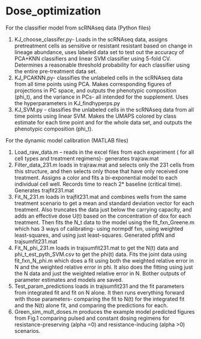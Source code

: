 # Dose_optimization

For the classifier model from scRNAseq data (Python files)
1. KJ_choose_classifer.py- Loads in the scRNAseq data, assigns pretreatment cells as sensitive or resistant resistant based on change in lineage abundance, uses labeled data set to test out the accuracy of PCA+KNN classifiers and linear SVM classifier using 5-fold CV. Determines a reasonable threshold probability for each classifier using the entire pre-treatment data set. 
2. KJ_PCAKNN.py- classifies the unlabeled cells in the scRNAseq data from all time points using PCA. Makes corresponding figures of projections in PC space, and outputs the phenotypic composition (phi_t), and the variance in PCs- all intended for the supplement. Uses the hyperparameters in KJ_findhyperps.py
3. KJ_SVM.py - classifies the unlabeled cells in the scRNAseq data from all time points using linear SVM. Makes the UMAPS colored by class estimate for each time point and for the whole data set, and outputs the phenotypic composition (phi_t).    


For the dynamic model calibration (MATLAB files)
1. Load_raw_data.m – reads in the excel files from each experiment ( for all cell types and treatment regimens)- generates trajraw.mat
2. Filter_data_231.m loads in trajraw.mat and selects only the 231 cells from this structure, and then selects only those that have only received one treatment. Assigns a color and fits a bi-exponential model to each individual cell well. Records time to reach 2* baseline (critical time).  Generates trajfit231.mat
3. Fit_N_231.m loads in trajfit231.mat and combines wells from the same treatment scenario to get a mean and standard deviation vector for each treatment. Also truncates the data just below the carrying capacity, and adds an effective dose U(t) based on the concentration of dox for each treatment. Then fits the N_t data to the model using the fit_fxn_Greene.m which has 3 ways of calibrating- using normpdf fxn, using weighted least-squares, and using just least-squares. Generated pfitN and trajsumfit231.mat
4. Fit_N_phi_231.m loads in trajsumfit231.mat to get the N(t) data and phi_t_est_pyth_SVM.csv to get the phi(t) data. Fits the joint data using fit_fxn_N_phi.m which does a fit using both the weighted relative error in N and the weighted relative error in phi. It also does the fitting using just the N data and just the weighted relative error in N. Bother outputs of parameter estimates and models are saved.
5. Test_param_predictions loads in trajsumfit231 and the fit parameters from integrated fit and fit on N alone. It then runs everything forward with those parameters- comparing the fit to N(t) for the integrated fit and the N(t) alone fit, and comparing the predictions for each. 
6. Green_sim_mult_doses.m produces the example model predicted figures from Fig.1 comparing pulsed and constant dosing regimens for resistance-preserving (alpha =0) and resistance-inducing (alpha >0) scenarios. 



